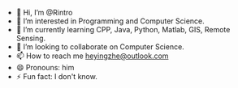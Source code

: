- 👋 Hi, I’m @Rintro
- 👀 I’m interested in Programming and Computer Science.
- 🌱 I’m currently learning CPP, Java, Python, Matlab, GIS, Remote Sensing.
- 💞️ I’m looking to collaborate on Computer Science.
- 📫 How to reach me heyingzhe@outlook.com
- 😄 Pronouns: him
- ⚡ Fun fact: I don't know.

<!---
Yingzhe-maker/Yingzhe-maker is a ✨ special ✨ repository because its `README.md` (this file) appears on your GitHub profile.
You can click the Preview link to take a look at your changes.
--->

